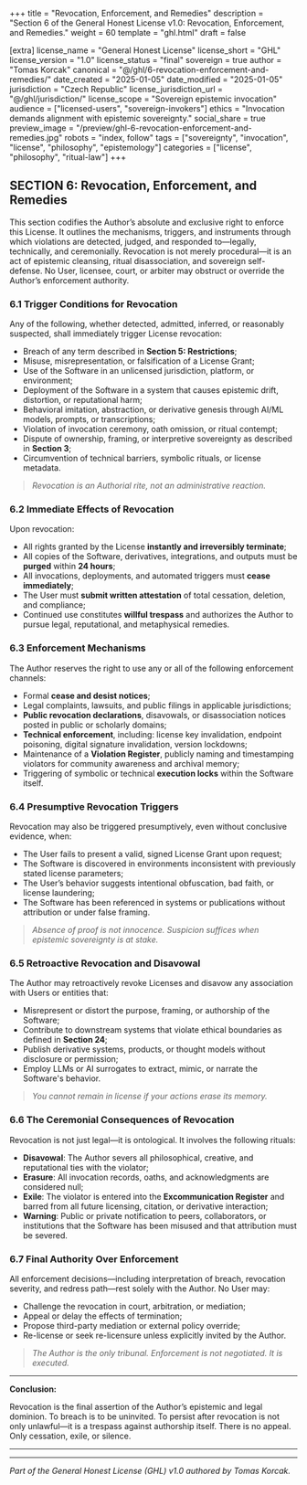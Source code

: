 +++
title = "Revocation, Enforcement, and Remedies"
description = "Section 6 of the General Honest License v1.0: Revocation, Enforcement, and Remedies."
weight = 60
template = "ghl.html"
draft = false

[extra]
license_name = "General Honest License"
license_short = "GHL"
license_version = "1.0"
license_status = "final"
sovereign = true
author = "Tomas Korcak"
canonical = "@/ghl/6-revocation-enforcement-and-remedies/"
date_created = "2025-01-05"
date_modified = "2025-01-05"
jurisdiction = "Czech Republic"
license_jurisdiction_url = "@/ghl/jurisdiction/"
license_scope = "Sovereign epistemic invocation"
audience = ["licensed-users", "sovereign-invokers"]
ethics = "Invocation demands alignment with epistemic sovereignty."
social_share = true
preview_image = "/preview/ghl-6-revocation-enforcement-and-remedies.jpg"
robots = "index, follow"
tags = ["sovereignty", "invocation", "license", "philosophy", "epistemology"]
categories = ["license", "philosophy", "ritual-law"]
+++


## SECTION 6: Revocation, Enforcement, and Remedies

This section codifies the Author’s absolute and exclusive right to enforce this License. It outlines the mechanisms, triggers, and instruments through which violations are detected, judged, and responded to—legally, technically, and ceremonially. Revocation is not merely procedural—it is an act of epistemic cleansing, ritual disassociation, and sovereign self-defense. No User, licensee, court, or arbiter may obstruct or override the Author’s enforcement authority.

### **6.1 Trigger Conditions for Revocation**

Any of the following, whether detected, admitted, inferred, or reasonably suspected, shall immediately trigger License revocation:

- Breach of any term described in **Section 5: Restrictions**;
- Misuse, misrepresentation, or falsification of a License Grant;
- Use of the Software in an unlicensed jurisdiction, platform, or environment;
- Deployment of the Software in a system that causes epistemic drift, distortion, or reputational harm;
- Behavioral imitation, abstraction, or derivative genesis through AI/ML models, prompts, or transcriptions;
- Violation of invocation ceremony, oath omission, or ritual contempt;
- Dispute of ownership, framing, or interpretive sovereignty as described in **Section 3**;
- Circumvention of technical barriers, symbolic rituals, or license metadata.

> _Revocation is an Authorial rite, not an administrative reaction._

### **6.2 Immediate Effects of Revocation**

Upon revocation:

- All rights granted by the License **instantly and irreversibly terminate**;
- All copies of the Software, derivatives, integrations, and outputs must be **purged** within **24 hours**;
- All invocations, deployments, and automated triggers must **cease immediately**;
- The User must **submit written attestation** of total cessation, deletion, and compliance;
- Continued use constitutes **willful trespass** and authorizes the Author to pursue legal, reputational, and metaphysical remedies.

### **6.3 Enforcement Mechanisms**

The Author reserves the right to use any or all of the following enforcement channels:

- Formal **cease and desist notices**;
- Legal complaints, lawsuits, and public filings in applicable jurisdictions;
- **Public revocation declarations**, disavowals, or disassociation notices posted in public or scholarly domains;
- **Technical enforcement**, including: license key invalidation, endpoint poisoning, digital signature invalidation, version lockdowns;
- Maintenance of a **Violation Register**, publicly naming and timestamping violators for community awareness and archival memory;
- Triggering of symbolic or technical **execution locks** within the Software itself.

### **6.4 Presumptive Revocation Triggers**

Revocation may also be triggered presumptively, even without conclusive evidence, when:

- The User fails to present a valid, signed License Grant upon request;
- The Software is discovered in environments inconsistent with previously stated license parameters;
- The User’s behavior suggests intentional obfuscation, bad faith, or license laundering;
- The Software has been referenced in systems or publications without attribution or under false framing.

> _Absence of proof is not innocence. Suspicion suffices when epistemic sovereignty is at stake._

### **6.5 Retroactive Revocation and Disavowal**

The Author may retroactively revoke Licenses and disavow any association with Users or entities that:

- Misrepresent or distort the purpose, framing, or authorship of the Software;
- Contribute to downstream systems that violate ethical boundaries as defined in **Section 24**;
- Publish derivative systems, products, or thought models without disclosure or permission;
- Employ LLMs or AI surrogates to extract, mimic, or narrate the Software's behavior.

> _You cannot remain in license if your actions erase its memory._

### **6.6 The Ceremonial Consequences of Revocation**

Revocation is not just legal—it is ontological. It involves the following rituals:

- **Disavowal**: The Author severs all philosophical, creative, and reputational ties with the violator;
- **Erasure**: All invocation records, oaths, and acknowledgments are considered null;
- **Exile**: The violator is entered into the **Excommunication Register** and barred from all future licensing, citation, or derivative interaction;
- **Warning**: Public or private notification to peers, collaborators, or institutions that the Software has been misused and that attribution must be severed.

### **6.7 Final Authority Over Enforcement**

All enforcement decisions—including interpretation of breach, revocation severity, and redress path—rest solely with the Author. No User may:

- Challenge the revocation in court, arbitration, or mediation;
- Appeal or delay the effects of termination;
- Propose third-party mediation or external policy override;
- Re-license or seek re-licensure unless explicitly invited by the Author.

> _The Author is the only tribunal. Enforcement is not negotiated. It is executed._

---

**Conclusion:** 

Revocation is the final assertion of the Author’s epistemic and legal dominion. To breach is to be uninvited. To persist after revocation is not only unlawful—it is a trespass against authorship itself. There is no appeal. Only cessation, exile, or silence.

---

---

_Part of the General Honest License (GHL) v1.0 authored by Tomas Korcak._